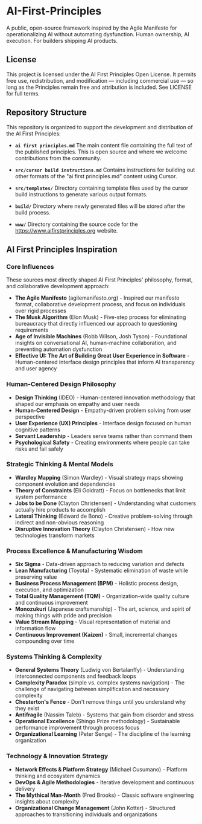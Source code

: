# AI-First-Principles
A public, open-source framework inspired by the Agile Manifesto for operationalizing AI without automating dysfunction. Human ownership, AI execution. For builders shipping AI products.

## License
This project is licensed under the AI First Principles Open License.
It permits free use, redistribution, and modification — including commercial use — so long as the Principles remain free and attribution is included.
See LICENSE for full terms.

## Repository Structure

This repository is organized to support the development and distribution of the AI First Principles:

- **`ai first principles.md`**
The main content file containing the full text of the published principles. This is open source and where we welcome contributions from the community.

- **`src/cursor build instructions.md`**
Contains instructions for building out other formats of the "ai first principles.md" content using Cursor.

- **`src/templates/`**
Directory containing template files used by the cursor build instructions to generate various output formats.

- **`build/`**
Directory where newly generated files will be stored after the build process.

- **`www/`**
Directory containing the source code for the https://www.aifirstprinciples.org website.


## AI First Principles Inspiration

### Core Influences
These sources most directly shaped AI First Principles' philosophy, format, and collaborative development approach:
- **The Agile Manifesto** (agilemanifesto.org) - Inspired our manifesto format, collaborative development process, and focus on individuals over rigid processes
- **The Musk Algorithm** (Elon Musk) - Five-step process for eliminating bureaucracy that directly influenced our approach to questioning requirements
- **Age of Invisible Machines** (Robb Wilson, Josh Tyson) - Foundational insights on conversational AI, human-machine collaboration, and preventing automation dysfunction
- **Effective UI: The Art of Building Great User Experience in Software** - Human-centered interface design principles that inform AI transparency and user agency

### Human-Centered Design Philosophy
- **Design Thinking** (IDEO) - Human-centered innovation methodology that shaped our emphasis on empathy and user needs
- **Human-Centered Design** - Empathy-driven problem solving from user perspective
- **User Experience (UX) Principles** - Interface design focused on human cognitive patterns
- **Servant Leadership** - Leaders serve teams rather than command them
- **Psychological Safety** - Creating environments where people can take risks and fail safely

### Strategic Thinking & Mental Models
- **Wardley Mapping** (Simon Wardley) - Visual strategy maps showing component evolution and dependencies
- **Theory of Constraints** (Eli Goldratt) - Focus on bottlenecks that limit system performance
- **Jobs to be Done** (Clayton Christensen) - Understanding what customers actually hire products to accomplish
- **Lateral Thinking** (Edward de Bono) - Creative problem-solving through indirect and non-obvious reasoning
- **Disruptive Innovation Theory** (Clayton Christensen) - How new technologies transform markets

### Process Excellence & Manufacturing Wisdom
- **Six Sigma** - Data-driven approach to reducing variation and defects
- **Lean Manufacturing** (Toyota) - Systematic elimination of waste while preserving value
- **Business Process Management (BPM)** - Holistic process design, execution, and optimization
- **Total Quality Management (TQM)** - Organization-wide quality culture and continuous improvement
- **Monozukuri** (Japanese craftsmanship) - The art, science, and spirit of making things with pride and precision
- **Value Stream Mapping** - Visual representation of material and information flow
- **Continuous Improvement (Kaizen)** - Small, incremental changes compounding over time

### Systems Thinking & Complexity
- **General Systems Theory** (Ludwig von Bertalanffy) - Understanding interconnected components and feedback loops
- **Complexity Paradox** (simple vs. complex systems navigation) - The challenge of navigating between simplification and necessary complexity
- **Chesterton's Fence** - Don't remove things until you understand why they exist
- **Antifragile** (Nassim Taleb) - Systems that gain from disorder and stress
- **Operational Excellence** (Shingo Prize methodology) - Sustainable performance improvement through process focus
- **Organizational Learning** (Peter Senge) - The discipline of the learning organization

### Technology & Innovation Strategy
- **Network Effects & Platform Strategy** (Michael Cusumano) - Platform thinking and ecosystem dynamics
- **DevOps & Agile Methodologies** - Iterative development and continuous delivery
- **The Mythical Man-Month** (Fred Brooks) - Classic software engineering insights about complexity
- **Organizational Change Management** (John Kotter) - Structured approaches to transitioning individuals and organizations

